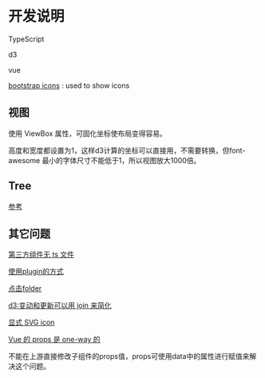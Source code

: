 # 开发说明

TypeScript

d3

vue

[bootstrap icons](https://icons.getbootstrap.com) : used to show icons

## 视图

使用 ViewBox 属性，可固化坐标使布局变得容易。

高度和宽度都设置为1，这样d3计算的坐标可以直接用，不需要转换，但font-awesome 最小的字体尺寸不能低于1，所以视图放大1000倍。

## Tree

[参考](https://observablehq.com/@d3/tidy-tree)

## 其它问题

[第三方组件无 ts 文件](https://www.jianshu.com/p/1e262b487f26)

[使用plugin的方式](https://v3.vuejs.org/guide/plugins.html#using-a-plugin)

[点击folder](http://mbostock.github.io/d3/talk/20111018/tree.html)

[d3:变动和更新可以用 join 来简化](https://www.codementor.io/@milesbryony/d3-js-join-14gqdz3hfj)

[显式 SVG icon](https://cli.vuejs.org/guide/html-and-static-assets.html#static-assets-handling)

[Vue 的 props 是 one-way 的](https://v3.vuejs.org/guide/component-props.html#one-way-data-flow)

不能在上游直接修改子组件的props值，props可使用data中的属性进行赋值来解决这个问题。

